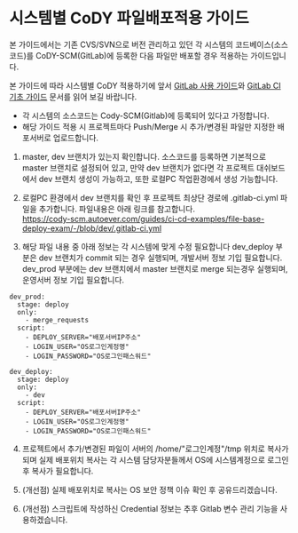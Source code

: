 # 시스템별 CoDY 파일배포적용 가이드

본 가이드에서는 기존 CVS/SVN으로 버전 관리하고 있던 각 시스템의 코드베이스(소스 코드)를 CoDY-SCM(GitLab)에 등록한 다음 파일만 배포할 경우 적용하는 가이드입니다.

본 가이드에 따라 시스템별 CoDY 적용하기에 앞서 [GitLab 사용 가이드](07_GitLab_Basic_CI.md)와 [GitLab CI 기초 가이드](07_GitLab_Basic_CI.md) 문서를 읽어 보길 바랍니다.

* 각 시스템의 소스코드는 Cody-SCM(Gitlab)에 등록되어 있다고 가정합니다.
* 해당 가이드 적용 시 프로젝트마다 Push/Merge 시 추가/변경된 파일만 지정한 배포서버로 업로드합니다. 

1. master, dev 브랜치가 있는지 확인합니다.
소스코드를 등록하면 기본적으로 master 브랜치로 설정되어 있고, 만약 dev 브랜치가 없다면 각 프로젝트 대쉬보드에서 dev 브랜치 생성이 가능하고, 또한 로컬PC 작업환경에서 생성 가능합니다.

2. 로컬PC 환경에서 dev 브랜치를 확인 후 프로젝트 최상단 경로에 .gitlab-ci.yml 파일을 추가합니다. 파일내용은 아래 링크를 참고합니다.<br>
https://cody-scm.autoever.com/guides/ci-cd-examples/file-base-deploy-exam/-/blob/dev/.gitlab-ci.yml

3. 해당 파일 내용 중 아래 정보는 각 시스템에 맞게 수정 필요합니다
dev_deploy 부분은 dev 브랜치가 commit 되는 경우 실행되며, 개발서버 정보 기입 필요합니다.
dev_prod 부분에는 dev 브랜치에서 master 브랜치로 merge 되는경우 실행되며, 운영서버 정보 기입 필요합니다.
```
dev_prod:
  stage: deploy
  only:
    - merge_requests
  script:
    - DEPLOY_SERVER="배포서버IP주소"
    - LOGIN_USER="OS로그인계정명"
    - LOGIN_PASSWORD="OS로그인패스워드"

dev_deploy:
  stage: deploy
  only:
    - dev
  script:
    - DEPLOY_SERVER="배포서버IP주소"
    - LOGIN_USER="OS로그인계정명"
    - LOGIN_PASSWORD="OS로그인패스워드"
```

4. 프로젝트에서 추가/변경된 파일이 서버의 /home/"로그인계정"/tmp 위치로 복사가 되며 실제 배포위치 복사는 각 시스템 담당자분들께서 OS에 시스템계정으로 로그인 후 복사가 필요합니다.

5. (개선점) 실제 배포위치로 복사는 OS 보안 정책 이슈 확인 후 공유드리겠습니다.

6. (개선점) 스크립트에 작성하신 Credential 정보는 추후 Gitlab 변수 관리 기능을 사용하겠습니다.
